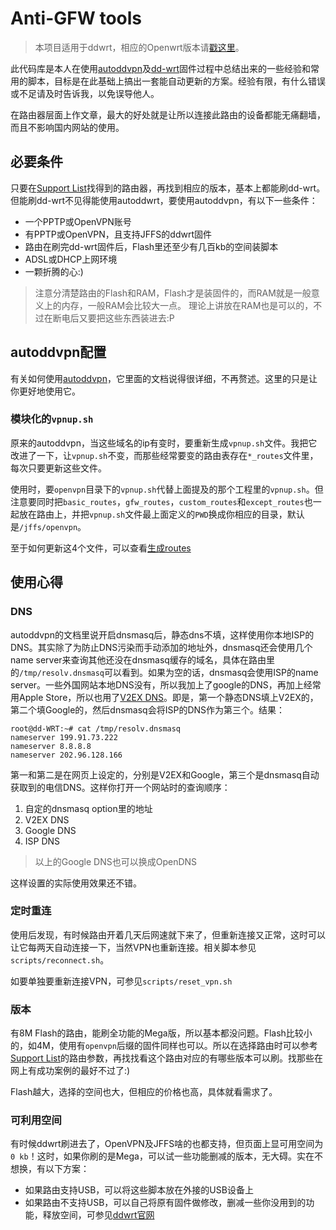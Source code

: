 # Anti-GFW tools

>本项目适用于ddwrt，相应的Openwrt版本请[戳这里](https://github.com/lincank/aufow)。

此代码库是本人在使用[autoddvpn](http://autoddvpn.googlecode.com/)及[dd-wrt](http://www.dd-wrt.com/)固件过程中总结出来的一些经验和常用的脚本，目标是在此基础上搞出一套能自动更新的方案。经验有限，有什么错误或不足请及时告诉我，以免误导他人。


在路由器层面上作文章，最大的好处就是让所以连接此路由的设备都能无痛翻墙，而且不影响国内网站的使用。



## 必要条件

只要在[Support List](http://www.dd-wrt.com/wiki/index.php/Supported_Devices)找得到的路由器，再找到相应的版本，基本上都能刷dd-wrt。但能刷dd-wrt不见得能使用autoddwrt，要使用autoddvpn，有以下一些条件：

* 一个PPTP或OpenVPN账号
* 有PPTP或OpenVPN，且支持JFFS的ddwrt固件
* 路由在刷完dd-wrt固件后，Flash里还至少有几百kb的空间装脚本
* ADSL或DHCP上网环境
* 一颗折腾的心:)


> 注意分清楚路由的Flash和RAM，Flash才是装固件的，而RAM就是一般意义上的内存，一般RAM会比较大一点。
> 理论上讲放在RAM也是可以的，不过在断电后又要把这些东西装进去:P

## autoddvpn配置
有关如何使用[autoddvpn](https://code.google.com/p/autoddvpn/)，它里面的文档说得很详细，不再赘述。这里的只是让你更好地使用它。

### 模块化的`vpnup.sh`
原来的autoddvpn，当这些域名的ip有变时，要重新生成`vpnup.sh`文件。我把它改进了一下，让`vpnup.sh`不变，而那些经常要变的路由表存在`*_routes`文件里，每次只要更新这些文件。

使用时，要`openvpn`目录下的`vpnup.sh`代替上面提及的那个工程里的`vpnup.sh`。但注意要同时把`basic_routes`，`gfw_routes`，`custom_routes`和`except_routes`也一起放在路由上，并把`vpnup.sh`文件最上面定义的`PWD`换成你相应的目录，默认是`/jffs/openvpn`。

至于如何更新这4个文件，可以查看[生成routes](https://github.com/lincank/aufow#%E7%94%9F%E6%88%90routes)



## 使用心得

### DNS
autoddvpn的文档里说开启dnsmasq后，静态dns不填，这样使用你本地ISP的DNS。其实除了为防止DNS污染而手动添加的地址外，dnsmasq还会使用几个name server来查询其他还没在dnsmasq缓存的域名，具体在路由里的`/tmp/resolv.dnsmasq`可以看到。如果为空的话，dnsmasq会使用ISP的name server。一些外国网站本地DNS没有，所以我加上了google的DNS，再加上经常用Apple Store，所以也用了[V2EX DNS](http://dns.v2ex.com)。即是，第一个静态DNS填上V2EX的，第二个填Google的，然后dnsmasq会将ISP的DNS作为第三个。结果：

    root@dd-WRT:~# cat /tmp/resolv.dnsmasq 
    nameserver 199.91.73.222
    nameserver 8.8.8.8
    nameserver 202.96.128.166

第一和第二是在网页上设定的，分别是V2EX和Google，第三个是dnsmasq自动获取到的电信DNS。这样你打开一个网站时的查询顺序：

1. 自定的dnsmasq option里的地址 
2. V2EX DNS
3. Google DNS
4. ISP DNS

>以上的Google DNS也可以换成OpenDNS

这样设置的实际使用效果还不错。

### 定时重连
使用后发现，有时候路由开着几天后网速就下来了，但重新连接又正常，这时可以让它每两天自动连接一下，当然VPN也重新连接。相关脚本参见`scripts/reconnect.sh`。

如要单独要重新连接VPN，可参见`scripts/reset_vpn.sh`


### 版本
有8M Flash的路由，能刷全功能的Mega版，所以基本都没问题。Flash比较小的，如4M，使用有`openvpn`后缀的固件同样也可以。所以在选择路由时可以参考[Support List](http://www.dd-wrt.com/wiki/index.php/Supported_Devices)的路由参数，再找找看这个路由对应的有哪些版本可以刷。找那些在网上有成功案例的最好不过了:)

Flash越大，选择的空间也大，但相应的价格也高，具体就看需求了。

### 可利用空间
有时候ddwrt刷进去了，OpenVPN及JFFS啥的也都支持，但页面上显可用空间为`0 kb`！这时，如果你刷的是Mega，可以试一些功能删减的版本，无大碍。实在不想换，有以下方案：

* 如果路由支持USB，可以将这些脚本放在外接的USB设备上
* 如果路由不支持USB，可以自己将原有固件做修改，删减一些你没用到的功能，释放空间，可参见[ddwrt官网](http://www.dd-wrt.com/wiki/index.php/Development#Modifying_the_firmware_.28manual_and.2For_ipkg_install.sh.29)


